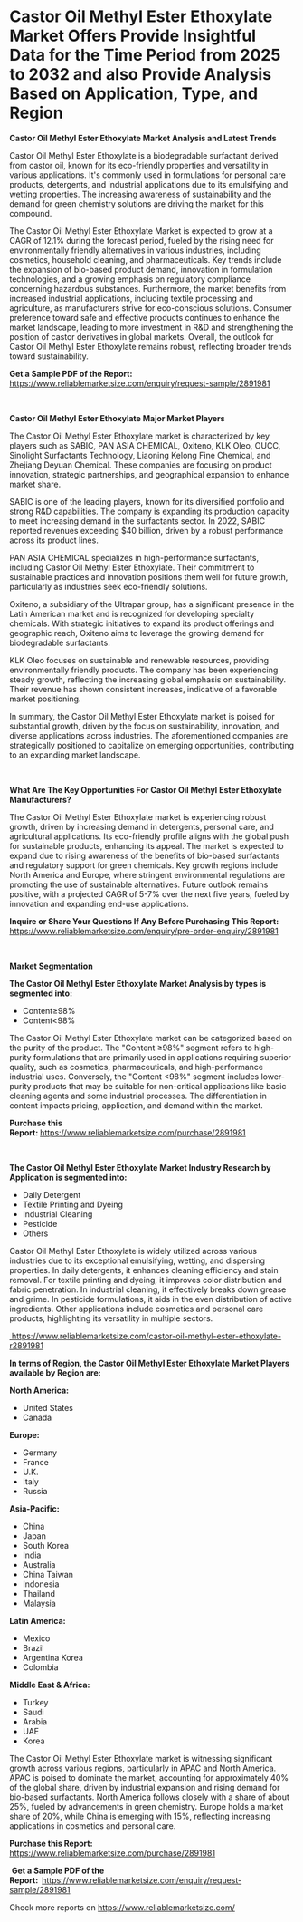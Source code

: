 <p><h1>Castor Oil Methyl Ester Ethoxylate Market Offers Provide Insightful Data for the Time Period from 2025 to 2032 and also Provide Analysis Based on Application, Type, and Region</h1></p><p><strong>Castor Oil Methyl Ester Ethoxylate Market Analysis and Latest Trends</strong></p>
<p><p>Castor Oil Methyl Ester Ethoxylate is a biodegradable surfactant derived from castor oil, known for its eco-friendly properties and versatility in various applications. It's commonly used in formulations for personal care products, detergents, and industrial applications due to its emulsifying and wetting properties. The increasing awareness of sustainability and the demand for green chemistry solutions are driving the market for this compound.</p><p>The Castor Oil Methyl Ester Ethoxylate Market is expected to grow at a CAGR of 12.1% during the forecast period, fueled by the rising need for environmentally friendly alternatives in various industries, including cosmetics, household cleaning, and pharmaceuticals. Key trends include the expansion of bio-based product demand, innovation in formulation technologies, and a growing emphasis on regulatory compliance concerning hazardous substances. Furthermore, the market benefits from increased industrial applications, including textile processing and agriculture, as manufacturers strive for eco-conscious solutions. Consumer preference toward safe and effective products continues to enhance the market landscape, leading to more investment in R&D and strengthening the position of castor derivatives in global markets. Overall, the outlook for Castor Oil Methyl Ester Ethoxylate remains robust, reflecting broader trends toward sustainability.</p></p>
<p><strong>Get a Sample PDF of the Report:&nbsp;</strong> <a href="https://www.reliablemarketsize.com/enquiry/request-sample/2891981?utm_campaign=3220&utm_medium=2&utm_source=Github&utm_content=ia&utm_term=14032025&utm_id=castor-oil-methyl-ester-ethoxylate">https://www.reliablemarketsize.com/enquiry/request-sample/2891981</a></p>
<p>&nbsp;</p>
<p><strong>Castor Oil Methyl Ester Ethoxylate Major Market Players</strong></p>
<p><p>The Castor Oil Methyl Ester Ethoxylate market is characterized by key players such as SABIC, PAN ASIA CHEMICAL, Oxiteno, KLK Oleo, OUCC, Sinolight Surfactants Technology, Liaoning Kelong Fine Chemical, and Zhejiang Deyuan Chemical. These companies are focusing on product innovation, strategic partnerships, and geographical expansion to enhance market share.</p><p>SABIC is one of the leading players, known for its diversified portfolio and strong R&D capabilities. The company is expanding its production capacity to meet increasing demand in the surfactants sector. In 2022, SABIC reported revenues exceeding $40 billion, driven by a robust performance across its product lines.</p><p>PAN ASIA CHEMICAL specializes in high-performance surfactants, including Castor Oil Methyl Ester Ethoxylate. Their commitment to sustainable practices and innovation positions them well for future growth, particularly as industries seek eco-friendly solutions.</p><p>Oxiteno, a subsidiary of the Ultrapar group, has a significant presence in the Latin American market and is recognized for developing specialty chemicals. With strategic initiatives to expand its product offerings and geographic reach, Oxiteno aims to leverage the growing demand for biodegradable surfactants.</p><p>KLK Oleo focuses on sustainable and renewable resources, providing environmentally friendly products. The company has been experiencing steady growth, reflecting the increasing global emphasis on sustainability. Their revenue has shown consistent increases, indicative of a favorable market positioning.</p><p>In summary, the Castor Oil Methyl Ester Ethoxylate market is poised for substantial growth, driven by the focus on sustainability, innovation, and diverse applications across industries. The aforementioned companies are strategically positioned to capitalize on emerging opportunities, contributing to an expanding market landscape.</p></p>
<p>&nbsp;</p>
<p><strong>What Are The Key Opportunities For Castor Oil Methyl Ester Ethoxylate Manufacturers?</strong></p>
<p><p>The Castor Oil Methyl Ester Ethoxylate market is experiencing robust growth, driven by increasing demand in detergents, personal care, and agricultural applications. Its eco-friendly profile aligns with the global push for sustainable products, enhancing its appeal. The market is expected to expand due to rising awareness of the benefits of bio-based surfactants and regulatory support for green chemicals. Key growth regions include North America and Europe, where stringent environmental regulations are promoting the use of sustainable alternatives. Future outlook remains positive, with a projected CAGR of 5-7% over the next five years, fueled by innovation and expanding end-use applications.</p></p>
<p><strong>Inquire or Share Your Questions If Any Before Purchasing This Report:</strong> <a href="https://www.reliablemarketsize.com/enquiry/pre-order-enquiry/2891981?utm_campaign=3220&utm_medium=2&utm_source=Github&utm_content=ia&utm_term=14032025&utm_id=castor-oil-methyl-ester-ethoxylate">https://www.reliablemarketsize.com/enquiry/pre-order-enquiry/2891981</a></p>
<p>&nbsp;</p>
<p><strong>Market Segmentation</strong></p>
<p><strong>The Castor Oil Methyl Ester Ethoxylate Market Analysis by types is segmented into:</strong></p>
<p><ul><li>Content≥98%</li><li>Content<98%</li></ul></p>
<p><p>The Castor Oil Methyl Ester Ethoxylate market can be categorized based on the purity of the product. The "Content ≥98%" segment refers to high-purity formulations that are primarily used in applications requiring superior quality, such as cosmetics, pharmaceuticals, and high-performance industrial uses. Conversely, the "Content <98%" segment includes lower-purity products that may be suitable for non-critical applications like basic cleaning agents and some industrial processes. The differentiation in content impacts pricing, application, and demand within the market.</p></p>
<p><strong>Purchase this Report:&nbsp;</strong><a href="https://www.reliablemarketsize.com/purchase/2891981?utm_campaign=3220&utm_medium=2&utm_source=Github&utm_content=ia&utm_term=14032025&utm_id=castor-oil-methyl-ester-ethoxylate">https://www.reliablemarketsize.com/purchase/2891981</a></p>
<p>&nbsp;</p>
<p><strong>The Castor Oil Methyl Ester Ethoxylate Market Industry Research by Application is segmented into:</strong></p>
<p><ul><li>Daily Detergent</li><li>Textile Printing and Dyeing</li><li>Industrial Cleaning</li><li>Pesticide</li><li>Others</li></ul></p>
<p><p>Castor Oil Methyl Ester Ethoxylate is widely utilized across various industries due to its exceptional emulsifying, wetting, and dispersing properties. In daily detergents, it enhances cleaning efficiency and stain removal. For textile printing and dyeing, it improves color distribution and fabric penetration. In industrial cleaning, it effectively breaks down grease and grime. In pesticide formulations, it aids in the even distribution of active ingredients. Other applications include cosmetics and personal care products, highlighting its versatility in multiple sectors.</p></p>
<p><a href="https://www.reliablemarketsize.com/castor-oil-methyl-ester-ethoxylate-r2891981?utm_campaign=3220&utm_medium=2&utm_source=Github&utm_content=ia&utm_term=14032025&utm_id=castor-oil-methyl-ester-ethoxylate">&nbsp;https://www.reliablemarketsize.com/castor-oil-methyl-ester-ethoxylate-r2891981</a></p>
<p><strong>In terms of Region, the Castor Oil Methyl Ester Ethoxylate Market Players available by Region are:</strong></p>
<p>
    <p> <strong> North America: </strong>
        <ul>
            <li>United States</li>
            <li>Canada</li>
        </ul>
        </p> 
    <p> <strong> Europe: </strong>
        <ul>
            <li>Germany</li>
            <li>France</li>
            <li>U.K.</li>
            <li>Italy</li>
            <li>Russia</li>
        </ul>
        </p> 
    <p> <strong> Asia-Pacific: </strong>
        <ul>
            <li>China</li>
            <li>Japan</li>
            <li>South Korea</li>
            <li>India</li>
            <li>Australia</li>
            <li>China Taiwan</li>
            <li>Indonesia</li>
            <li>Thailand</li>
            <li>Malaysia</li>
        </ul>
        </p> 
    <p> <strong> Latin America: </strong>
        <ul>
            <li>Mexico</li>
            <li>Brazil</li>
            <li>Argentina Korea</li>
            <li>Colombia</li>
        </ul>
        </p> 
    <p> <strong> Middle East & Africa: </strong>
        <ul>
            <li>Turkey</li>
            <li>Saudi</li>
            <li>Arabia</li>
            <li>UAE</li>
            <li>Korea</li>
        </ul>
    </p>
    </p>
<p><p>The Castor Oil Methyl Ester Ethoxylate market is witnessing significant growth across various regions, particularly in APAC and North America. APAC is poised to dominate the market, accounting for approximately 40% of the global share, driven by industrial expansion and rising demand for bio-based surfactants. North America follows closely with a share of about 25%, fueled by advancements in green chemistry. Europe holds a market share of 20%, while China is emerging with 15%, reflecting increasing applications in cosmetics and personal care.</p></p>
<p><strong>Purchase this Report: </strong><a href="https://www.reliablemarketsize.com/purchase/2891981?utm_campaign=3220&utm_medium=2&utm_source=Github&utm_content=ia&utm_term=14032025&utm_id=castor-oil-methyl-ester-ethoxylate">https://www.reliablemarketsize.com/purchase/2891981</a></p>
<p>&nbsp;<strong>Get a Sample PDF of the Report:&nbsp;&nbsp;</strong><a href="https://www.reliablemarketsize.com/enquiry/request-sample/2891981?utm_campaign=3220&utm_medium=2&utm_source=Github&utm_content=ia&utm_term=14032025&utm_id=castor-oil-methyl-ester-ethoxylate">https://www.reliablemarketsize.com/enquiry/request-sample/2891981</a></p>
<p><strong></strong></p>
<p>Check more reports on <a href="https://www.reliablemarketsize.com/?utm_campaign=3220&utm_medium=2&utm_source=Github&utm_content=ia&utm_term=14032025&utm_id=castor-oil-methyl-ester-ethoxylate">https://www.reliablemarketsize.com/</a></p>